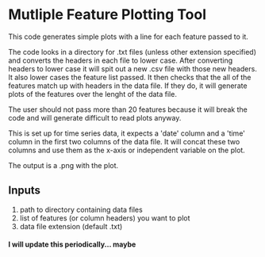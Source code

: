 # Mutliple Feature Plotting Tool
This code generates simple plots with a line for each feature passed to it.

The code looks in a directory for .txt files (unless other extension specified) and converts the headers in each file to lower case. After converting headers to lower case it will spit out a new .csv file with those new headers. It also lower cases the feature list passed. It then checks that the all of the features match up with headers in the data file. If they do, it will generate plots of the features over the lenght of the data file. 

The user should not pass more than 20 features because it will break the code and will generate difficult to read plots anyway. 

This is set up for time series data, it expects a 'date' column and a 'time' column in the first two columns of the data file. It will concat these two columns and use them as the x-axis or independent variable on the plot.

The output is a .png with the plot.

## Inputs
1. path to directory containing data files
2. list of features (or column headers) you want to plot
3. data file extension (default .txt)

#### I will update this periodically... maybe
